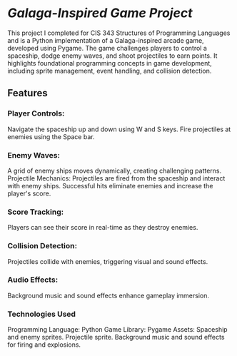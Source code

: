  # *Galaga-Inspired Game Project*

This project I completed for CIS 343 Structures of Programming Languages and is a Python implementation of a Galaga-inspired arcade game, developed using Pygame. The game challenges players to control a spaceship, dodge enemy waves, and shoot projectiles to earn points. It highlights foundational programming concepts in game development, including sprite management, event handling, and collision detection.

## Features
### Player Controls:
Navigate the spaceship up and down using W and S keys.
Fire projectiles at enemies using the Space bar.
### Enemy Waves:
A grid of enemy ships moves dynamically, creating challenging patterns.
Projectile Mechanics:
Projectiles are fired from the spaceship and interact with enemy ships.
Successful hits eliminate enemies and increase the player's score.
### Score Tracking:
Players can see their score in real-time as they destroy enemies.
### Collision Detection:
Projectiles collide with enemies, triggering visual and sound effects.
### Audio Effects:
Background music and sound effects enhance gameplay immersion.
### Technologies Used
Programming Language: Python
Game Library: Pygame
Assets:
Spaceship and enemy sprites.
Projectile sprite.
Background music and sound effects for firing and explosions.

